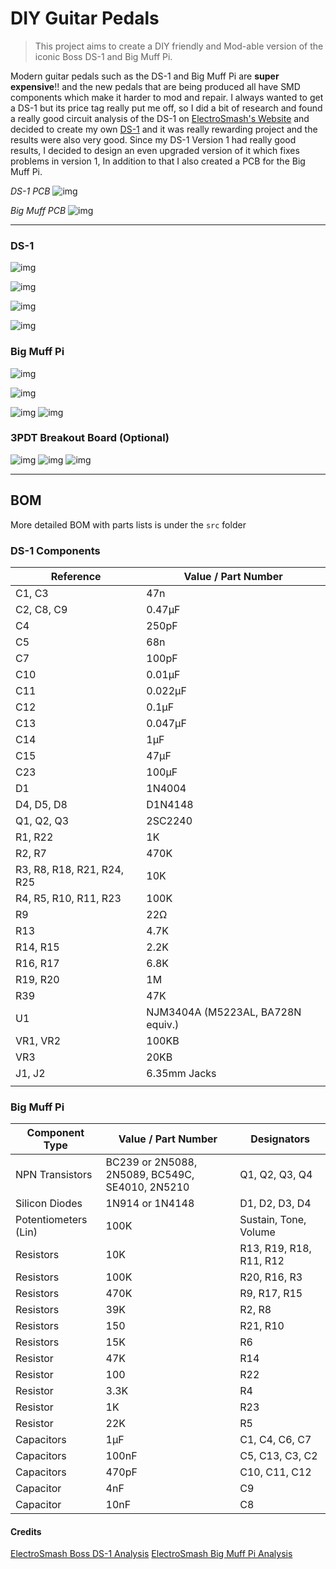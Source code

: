 # DIY Guitar Pedals

>This project aims to create a DIY friendly and Mod-able version of  the iconic Boss DS-1 and Big Muff Pi.

Modern guitar pedals such as the DS-1 and Big Muff Pi are **super expensive**!! and the new pedals that are being produced all have SMD components which make it harder to mod and repair. I always wanted to get a DS-1 but its price tag really put me off, so I did a bit of research and found a really good circuit analysis of the DS-1 on [ElectroSmash's Website](https://www.electrosmash.com/boss-ds1-analysis) and decided to create my own [DS-1](https://github.com/Outdatedcandy92/DistortionPedal) and it was really rewarding project and the results were also very good. 
Since my DS-1 Version 1 had really good results, I decided to design an even upgraded version of it which fixes problems in version 1, In addition to that I also created a PCB for the Big Muff Pi.


*DS-1 PCB*
![img](https://hc-cdn.hel1.your-objectstorage.com/s/v3/a1b9ffed037abc444fab042f3a4400229bf7e716_20250719_181108.jpg)

*Big Muff PCB*
![img](https://hc-cdn.hel1.your-objectstorage.com/s/v3/b887e65a5c83b1924912c39876ea5a3a81818b0c_20250724_190411.jpg)





---

### DS-1

![img](https://hc-cdn.hel1.your-objectstorage.com/s/v3/07179d3eb6becedfd4422e3f37c7bbf639a91378_20250724_191526.jpg)

![img](https://hc-cdn.hel1.your-objectstorage.com/s/v3/6a99e1329f183502c543c42b5df1cb17409506b6_ds1.png)


![img](https://hc-cdn.hel1.your-objectstorage.com/s/v3/3d219760d81d5efcf9fcf327b9fafe8f66519aa1_image.png)

![img](https://hc-cdn.hel1.your-objectstorage.com/s/v3/511560b9d5453f81d7b74e594aad4638ee63918d_image.png)



### Big Muff Pi

![img](https://hc-cdn.hel1.your-objectstorage.com/s/v3/c8888a778247295a8d9f700a7b3baabe5e21d7f1_20250724_184247.jpg)

![img](https://hc-cdn.hel1.your-objectstorage.com/s/v3/0820a318a2f2bb218df37eedc8cd1c87d29187c7_biog_uff.png)

![img](https://hc-cdn.hel1.your-objectstorage.com/s/v3/05b99e2e0fc89bf58a42a6900fe9a9d7fbce08e7_image.png)
![img](https://hc-cdn.hel1.your-objectstorage.com/s/v3/bc20b4729c0d75fe8eeb1c3f438d2b05c71886d9_image.png)

### 3PDT Breakout Board (Optional)

![img](https://hc-cdn.hel1.your-objectstorage.com/s/v3/36c04b03d0087f0b28dd7b724f5a0eb13d02dab8_image.png)
![img](https://hc-cdn.hel1.your-objectstorage.com/s/v3/1a48bbef241dc3614f1828e7ed46d372c192b498_image.png)
![img](https://hc-cdn.hel1.your-objectstorage.com/s/v3/8c04008457cc388ee2a8fc55e68111c0a25c3e6b_image.png)


  ---
## BOM

More detailed BOM with parts lists is under the `src` folder 

### DS-1 Components
| **Reference**              | **Value / Part Number**           |
| -------------------------- | --------------------------------- |
| C1, C3                     | 47n                               |
| C2, C8, C9                 | 0.47µF                            |
| C4                         | 250pF                             |
| C5                         | 68n                               |
| C7                         | 100pF                             |
| C10                        | 0.01µF                            |
| C11                        | 0.022µF                           |
| C12                        | 0.1µF                             |
| C13                        | 0.047µF                           |
| C14                        | 1µF                               |
| C15                        | 47µF                              |
| C23                        | 100µF                             |
| D1                         | 1N4004                            |
| D4, D5, D8                 | D1N4148                           |
| Q1, Q2, Q3                 | 2SC2240                           |
| R1, R22                    | 1K                                |
| R2, R7                     | 470K                              |
| R3, R8, R18, R21, R24, R25 | 10K                               |
| R4, R5, R10, R11, R23      | 100K                              |
| R9                         | 22Ω                               |
| R13                        | 4.7K                              |
| R14, R15                   | 2.2K                              |
| R16, R17                   | 6.8K                              |
| R19, R20                   | 1M                                |
| R39                        | 47K                               |
| U1                         | NJM3404A (M5223AL, BA728N equiv.) |
| VR1, VR2                   | 100KB                             |
| VR3                        | 20KB                              |
| J1, J2                     | 6.35mm Jacks                      |
|                            |                                   |


### Big Muff Pi

| **Component Type**       | **Value / Part Number**                           | **Designators**                     |
|--------------------------|---------------------------------------------------|-------------------------------------|
| NPN Transistors          | BC239 or 2N5088, 2N5089, BC549C, SE4010, 2N5210   | Q1, Q2, Q3, Q4                      |
| Silicon Diodes           | 1N914 or 1N4148                                   | D1, D2, D3, D4                      |
| Potentiometers (Lin)     | 100K                                              | Sustain, Tone, Volume              |
| Resistors                | 10K                                               | R13, R19, R18, R11, R12            |
| Resistors                | 100K                                              | R20, R16, R3                       |
| Resistors                | 470K                                              | R9, R17, R15                       |
| Resistors                | 39K                                               | R2, R8                             |
| Resistors                | 150                                               | R21, R10                           |
| Resistors                | 15K                                               | R6                                 |
| Resistor                 | 47K                                               | R14                                |
| Resistor                 | 100                                               | R22                                |
| Resistor                 | 3.3K                                              | R4                                 |
| Resistor                 | 1K                                                | R23                                |
| Resistor                 | 22K                                               | R5                                 |
| Capacitors               | 1µF                                               | C1, C4, C6, C7                     |
| Capacitors               | 100nF                                             | C5, C13, C3, C2                    |
| Capacitors               | 470pF                                             | C10, C11, C12                      |
| Capacitor                | 4nF                                               | C9                                 |
| Capacitor                | 10nF                                              | C8                                 |









#### Credits

[ElectroSmash Boss DS-1 Analysis](https://www.electrosmash.com/boss-ds1-analysis)
[ElectroSmash Big Muff Pi Analysis](https://www.electrosmash.com/big-muff-pi-analysis)



  

